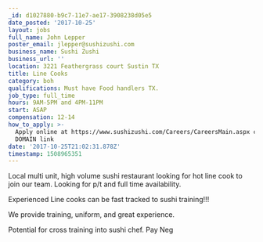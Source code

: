 ```yaml
---
_id: d1027880-b9c7-11e7-ae17-3908238d05e5
date_posted: '2017-10-25'
layout: jobs
full_name: John Lepper
poster_email: jlepper@sushizushi.com
business_name: Sushi Zushi
business_url: ''
location: 3221 Feathergrass court Sustin TX
title: Line Cooks
category: boh
qualifications: Must have Food handlers TX.
job_type: full_time
hours: 9AM-5PM and 4PM-11PM
start: ASAP
compensation: 12-14
how_to_apply: >-
  Apply online at https://www.sushizushi.com/Careers/CareersMain.aspx click on
  DOMAIN link
date: '2017-10-25T21:02:31.878Z'
timestamp: 1508965351
---
```

Local multi unit, high volume sushi restaurant looking for hot line cook to join our team.
Looking for p/t and full time availability.

Experienced Line cooks can be fast tracked to sushi training!!!

We provide training, uniform, and great experience.

Potential for cross training into sushi chef. Pay Neg
